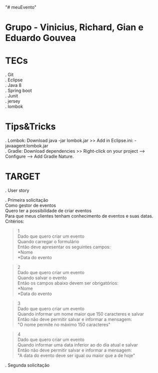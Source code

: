 "# meuEvento"
# Grupo - Vinicius, Richard, Gian e Eduardo Gouvea

# TECs
. Git  
. Eclipse  
. Java 8  
. Spring boot  
. Junit  
. jersey  
. lombok  

# Tips&Tricks  
. Lombok: Download  java -jar lombok.jar >> Add in Eclipse.ini: -javaagent:lombok.jar  
. Gradle: Download dependencies >> Right-click on your project --> Configure --> Add Gradle Nature.  

# TARGET  
. User story  

. Primeira solicitação  
Como gestor de eventos  
Quero ter a possibilidade de criar eventos  
Para que meus clientes tenham conhecimento de eventos e suas datas. Critérios:  

> 1  
Dado que quero criar um evento  
Quando  carregar o formulário  
Então deve apresentar os seguintes campos:  
*Nome  
*Data do evento  

> 2  
Dado que quero criar um evento  
Quando salvar o evento  
Então os campos abaixo devem ser obrigatórios:  
*Nome  
*Data do evento   
  
> 3  
Dado que quero criar um evento  
Quando informar um nome maior que 150 caracteres e salvar  
Então não deve permitir salvar e informar a mensagem:  
"O nome permite no máximo 150 caracteres"  

> 4  
Dado que quero criar um evento  
Quando informar uma data inferior ao do dia atual e salvar  
Então não deve permitir salvar e informar a mensagem:  
"A data do evento deve ser igual ou maior que a de hoje"  

. Segunda solicitação  
